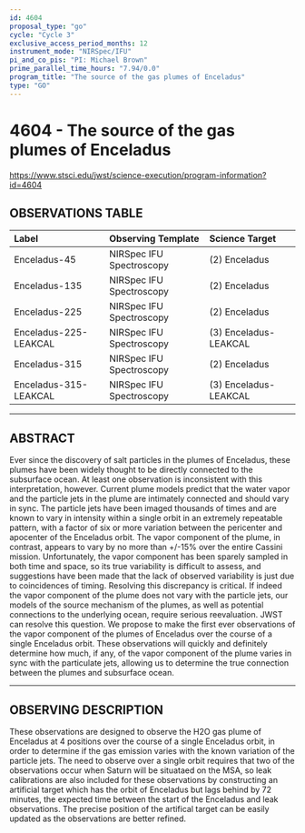 ```yaml
---
id: 4604
proposal_type: "go"
cycle: "Cycle 3"
exclusive_access_period_months: 12
instrument_mode: "NIRSpec/IFU"
pi_and_co_pis: "PI: Michael Brown"
prime_parallel_time_hours: "7.94/0.0"
program_title: "The source of the gas plumes of Enceladus"
type: "GO"
---
```

# 4604 - The source of the gas plumes of Enceladus
https://www.stsci.edu/jwst/science-execution/program-information?id=4604
## OBSERVATIONS TABLE
| Label                  | Observing Template       | Science Target        |
| :--------------------- | :----------------------- | :-------------------- |
| Enceladus-45           | NIRSpec IFU Spectroscopy | (2) Enceladus         |
| Enceladus-135          | NIRSpec IFU Spectroscopy | (2) Enceladus         |
| Enceladus-225          | NIRSpec IFU Spectroscopy | (2) Enceladus         |
| Enceladus-225-LEAKCAL  | NIRSpec IFU Spectroscopy | (3) Enceladus-LEAKCAL |
| Enceladus-315          | NIRSpec IFU Spectroscopy | (2) Enceladus         |
| Enceladus-315-LEAKCAL  | NIRSpec IFU Spectroscopy | (3) Enceladus-LEAKCAL |

---

## ABSTRACT

Ever since the discovery of salt particles in the plumes of Enceladus, these plumes have been widely thought to be directly connected to the subsurface ocean. At least one observation is inconsistent with this interpretation, however. Current plume models predict that the water vapor and the particle jets in the plume are intimately connected and should vary in sync. The particle jets have been imaged thousands of times and are known to vary in intensity within a single orbit in an extremely repeatable pattern, with a factor of six or more variation between the pericenter and apocenter of the Enceladus orbit. The vapor component of the plume, in contrast, appears to vary by no more than +/-15% over the entire Cassini mission. Unfortunately, the vapor component has been sparely sampled in both time and space, so its true variability is difficult to assess, and suggestions have been made that the lack of observed variability is just due to coincidences of timing. Resolving this discrepancy is critical. If indeed the vapor component of the plume does not vary with the particle jets, our models of the source mechanism of the plumes, as well as potential connections to the underlying ocean, require serious reevaluation. JWST can resolve this question. We propose to make the first ever observations of the vapor component of the plumes of Enceladus over the course of a single Enceladus orbit. These observations will quickly and definitely determine how much, if any, of the vapor component of the plume varies in sync with the particulate jets, allowing us to determine the true connection between the plumes and subsurface ocean.

---

## OBSERVING DESCRIPTION

These observations are designed to observe the H2O gas plume of Enceladus at 4 positions over the course of a single Enceladus orbit, in order to determine if the gas emission varies with the known variation of the particle jets. The need to observe over a single orbit requires that two of the observations occur when Saturn will be situataed on the MSA, so leak calibrations are also included for these observations by constructing an artificial target which has the orbit of Enceladus but lags behind by 72 minutes, the expected time between the start of the Enceladus and leak observations. The precise position of the artifical target can be easily updated as the observations are better refined.